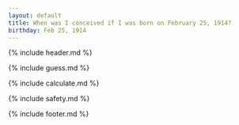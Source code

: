 ```yaml
---
layout: default
title: When was I conceived if I was born on February 25, 1914?
birthday: Feb 25, 1914
---
```


{% include header.md %}

{% include guess.md %}

{% include calculate.md %}

{% include safety.md %}

{% include footer.md %}



